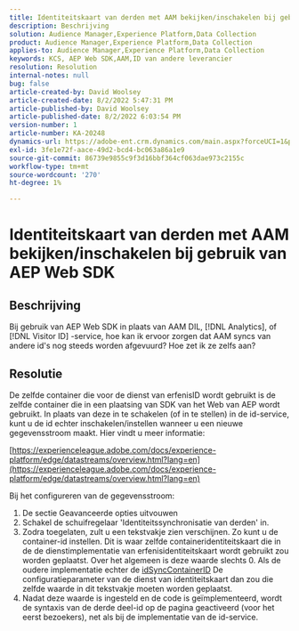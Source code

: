 ```yaml
---
title: Identiteitskaart van derden met AAM bekijken/inschakelen bij gebruik van AEP Web SDK
description: Beschrijving
solution: Audience Manager,Experience Platform,Data Collection
product: Audience Manager,Experience Platform,Data Collection
applies-to: Audience Manager,Experience Platform,Data Collection
keywords: KCS, AEP Web SDK,AAM,ID van andere leverancier
resolution: Resolution
internal-notes: null
bug: false
article-created-by: David Woolsey
article-created-date: 8/2/2022 5:47:31 PM
article-published-by: David Woolsey
article-published-date: 8/2/2022 6:03:54 PM
version-number: 1
article-number: KA-20248
dynamics-url: https://adobe-ent.crm.dynamics.com/main.aspx?forceUCI=1&pagetype=entityrecord&etn=knowledgearticle&id=08f8232c-8b12-ed11-b83d-00224808613b
exl-id: 3fe1e72f-aace-49d2-bcd4-bc063a86a1e9
source-git-commit: 86739e9855c9f3d16bbf364cf063dae973c2155c
workflow-type: tm+mt
source-wordcount: '270'
ht-degree: 1%

---
```


# Identiteitskaart van derden met AAM bekijken/inschakelen bij gebruik van AEP Web SDK

## Beschrijving

Bij gebruik van AEP Web SDK in plaats van AAM DIL, [!DNL Analytics], of [!DNL Visitor ID] -service, hoe kan ik ervoor zorgen dat AAM syncs van andere id&#39;s nog steeds worden afgevuurd? Hoe zet ik ze zelfs aan?

## Resolutie


De zelfde container die voor de dienst van erfenisID wordt gebruikt is de zelfde container die in een plaatsing van SDK van het Web van AEP wordt gebruikt. In plaats van deze in te schakelen (of in te stellen) in de id-service, kunt u de id echter inschakelen/instellen wanneer u een nieuwe gegevensstroom maakt. Hier vindt u meer informatie:

[https://experienceleague.adobe.com/docs/experience-platform/edge/datastreams/overview.html?lang=en](https://experienceleague.adobe.com/docs/experience-platform/edge/datastreams/overview.html?lang=en)

Bij het configureren van de gegevensstroom:

1. De sectie Geavanceerde opties uitvouwen
2. Schakel de schuifregelaar &#39;Identiteitssynchronisatie van derden&#39; in.
3. Zodra toegelaten, zult u een tekstvakje zien verschijnen. Zo kunt u de container-id instellen. Dit is waar zelfde containeridentiteitskaart die in de de dienstimplementatie van erfenisidentiteitskaart wordt gebruikt zou worden geplaatst. Over het algemeen is deze waarde slechts 0. Als de oudere implementatie echter de [idSyncContainerID](https://experienceleague.adobe.com/docs/id-service/using/id-service-api/configurations/idsyncontainerid.html?lang=en) De configuratieparameter van de dienst van identiteitskaart dan zou die zelfde waarde in dit tekstvakje moeten worden geplaatst.
4. Nadat deze waarde is ingesteld en de code is geïmplementeerd, wordt de syntaxis van de derde deel-id op de pagina geactiveerd (voor het eerst bezoekers), net als bij de implementatie van de id-service.
